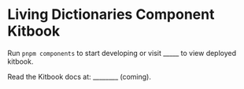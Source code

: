 # Living Dictionaries Component Kitbook

Run `pnpm components` to start developing or visit _____ to view deployed kitbook.

Read the Kitbook docs at: ________ (coming).
